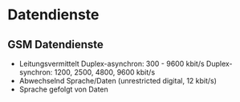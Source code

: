 # Datendienste

## GSM Datendienste

- Leitungsvermittelt
    Duplex-asynchron: 300 - 9600 kbit/s
    Duplex-synchron: 1200, 2500, 4800, 9600 kbit/s
- Abwechselnd Sprache/Daten (unrestricted digital, 12 kbit/s)
- Sprache gefolgt von Daten
